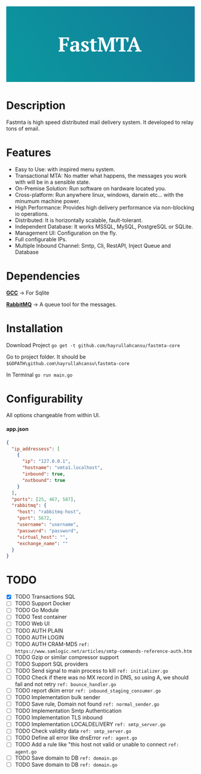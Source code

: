 # ![bashtop](logo.png)


# Description

Fastmta is high speed distributed mail delivery system. It developed to relay tons of email. 

# Features

* Easy to Use: with inspired menu system.
* Transactional MTA: No matter what happens, the messages you work with will be in a sensible state.
* On-Premise Solution: Run software on hardware located you.
* Cross-platform: Run anywhere linux, windows, darwin etc... with the minumum machine power. 
* High Performance: Provides high delivery performance via non-blocking io operations.
* Distributed: It is horizontally scalable, fault-tolerant.
* Independent Database: It works MSSQL, MySQL, PostgreSQL or SQLite.
* Management UI: Configuration on the fly. 
* Full configurable IPs.
* Multiple Inbound Channel: Smtp, Cli, RestAPI, Inject Queue and Database


# Dependencies

**[GCC](http://tdm-gcc.tdragon.net/download)** -> For Sqlite

**[RabbitMQ](https://www.rabbitmq.com/)** -> A queue tool for the messages.

# Installation

Download Project ```go get -t github.com/hayrullahcansu/fastmta-core```

Go to project folder. It should be ```$GOPATH\github.com\hayrullahcansu\fastmta-core```


In Terminal ```go run main.go```


# Configurability

All options changeable from within UI.

#### app.json 

```json
{
  "ip_addressess": [
    {
      "ip": "127.0.0.1",
      "hostname": "vmta1.localhost",
      "inbound": true,
      "outbound": true
    }
  ],
  "ports": [25, 467, 587],
  "rabbitmq": {
    "host": "rabbitmq-host",
    "port": 5672,
    "username": "username",
    "password": "password",
    "virtual_host": "",
    "exchange_name": ""
  }
}
```


# TODO

- [x] TODO Transactions SQL
- [ ] TODO Support Docker
- [ ] TODO Go Module
- [ ] TODO Test container
- [ ] TODO Web UI
- [ ] TODO AUTH PLAIN
- [ ] TODO AUTH LOGIN
- [ ] TODO AUTH CRAM-MD5 ```ref: https://www.samlogic.net/articles/smtp-commands-reference-auth.htm``` 
- [ ] TODO Gzip or similar compressor support
- [ ] TODO Support SQL providers
- [ ] TODO Send signal to main process to kill ```ref: initializer.go``` 
- [ ] TODO Check if there was no MX record in DNS, so using A, we should fail and not retry ```ref: bounce_handler.go```
- [ ] TODO report dkim error ```ref: inbound_staging_consumer.go```
- [ ] TODO Implementation bulk sender
- [ ] TODO Save rule, Domain not found ```ref: normal_sender.go```
- [ ] TODO Implementation Smtp Authentication
- [ ] TODO Implementation TLS inbound
- [ ] TODO Implementation LOCALDELIVERY  ```ref: smtp_server.go```
- [ ] TODO Check validity data  ```ref: smtp_server.go```
- [ ] TODO Define all error like dnsError ```ref: agent.go```
- [ ] TODO Add a rule like "this host not valid or unable to connect ```ref: agent.go```
- [ ] TODO Save domain to DB ```ref: domain.go```
- [ ] TODO Save domain to DB ```ref: domain.go```